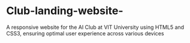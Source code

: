# Club-landing-website-
A responsive website for the AI Club at VIT University using HTML5 and CSS3, ensuring optimal user experience across various devices
